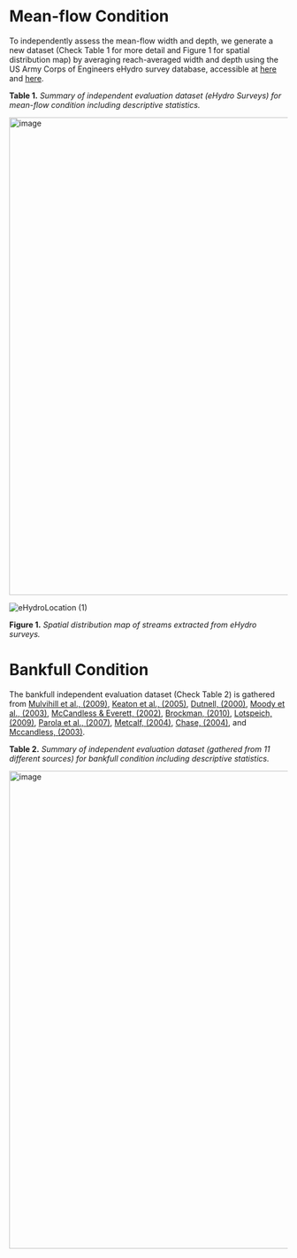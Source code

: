 # __Mean-flow Condition__
To independently assess the mean-flow width and depth, we generate a new dataset (Check Table 1 for more detail and Figure 1 for spatial distribution map) by averaging reach-averaged width and depth using the US Army Corps of Engineers eHydro survey database, accessible at [here](https://www.sam.usace.army.mil/Missions/Spatial-Data-Branch/eHydro/) and [here](https://www.arcgis.com/apps/dashboards/4b8f2ba307684cf597617bf1b6d2f85d). 
  
__Table 1.__ _Summary of independent evaluation dataset (eHydro Surveys) for mean-flow condition including descriptive statistics._

<img width="864" alt="image" src="https://github.com/Reizrb/Bankfull-and-mean-flow-channel-geometry-for-CONUS/assets/133435701/fda75b90-2e7c-4bb5-8eae-e20f2fe2a2d4">

![eHydroLocation (1)](https://github.com/Reizrb/Bankfull-and-mean-flow-channel-geometry-for-CONUS/assets/133435701/0348b0ff-ad12-4a33-b2d9-31b7aac2c59c)

__Figure 1.__ _Spatial distribution map of streams extracted from eHydro surveys._

# __Bankfull Condition__
The bankfull independent evaluation dataset (Check Table 2) is gathered from [Mulvihill et al., (2009)](https://pubs.usgs.gov/publication/sir20095144),  [Keaton et al., (2005)](https://pubs.usgs.gov/publication/sir20055076), [Dutnell, (2000)](https://www.riverman-engineering.com/thesis-text.pdf), [Moody et al., (2003)](https://efotg.sc.egov.usda.gov/references/public/AZ/Arid_SW_Report_Regional_Curves.pdf), [McCandless & Everett, (2002)](https://www.roads.maryland.gov/OPR_Research/MD-02-SP707B4D-Maryland-Stream-Survey.pdf), [Brockman, (2010)](https://uknowledge.uky.edu/cgi/viewcontent.cgi?referer=&httpsredir=1&article=1055&context=gradschool_theses),  [Lotspeich, (2009)](https://pubs.usgs.gov/publication/sir20095206), [Parola et al., (2007)](https://eec.ky.gov/Environmental-Protection/Water/Reports/Reports/NPS0010-Bluegrass.pdf), [Metcalf, (2004)](https://trid.trb.org/View/748355), [Chase, (2004)](https://pubs.usgs.gov/publication/ofr20041260), and [Mccandless, (2003)](https://www.researchgate.net/profile/TamaraMccandless/publication/237472244_Maryland_Stream_Survey_Bankfull_Discharge_and_Channel_Characteristics_in_the_Allegheny_Plateau_and_the_Valley_and_Ridge_Hydrologic_Region/links/56ce-12b708ae059e375355bf/Maryland-Stream-Survey-Bankfull-Discharge-and-Channel-Characteristics-in-the-Allegheny-Plateau-and-the-Valley-and-Ridge-Hydrologic-Region.pdf). 
  
__Table 2.__ _Summary of independent evaluation dataset (gathered from 11 different sources) for bankfull condition including descriptive statistics._

<img width="864" alt="image" src="https://github.com/Reizrb/Bankfull-and-mean-flow-channel-geometry-for-CONUS/assets/133435701/83ecfdab-3081-4b45-98de-450f1a3c4acd">
